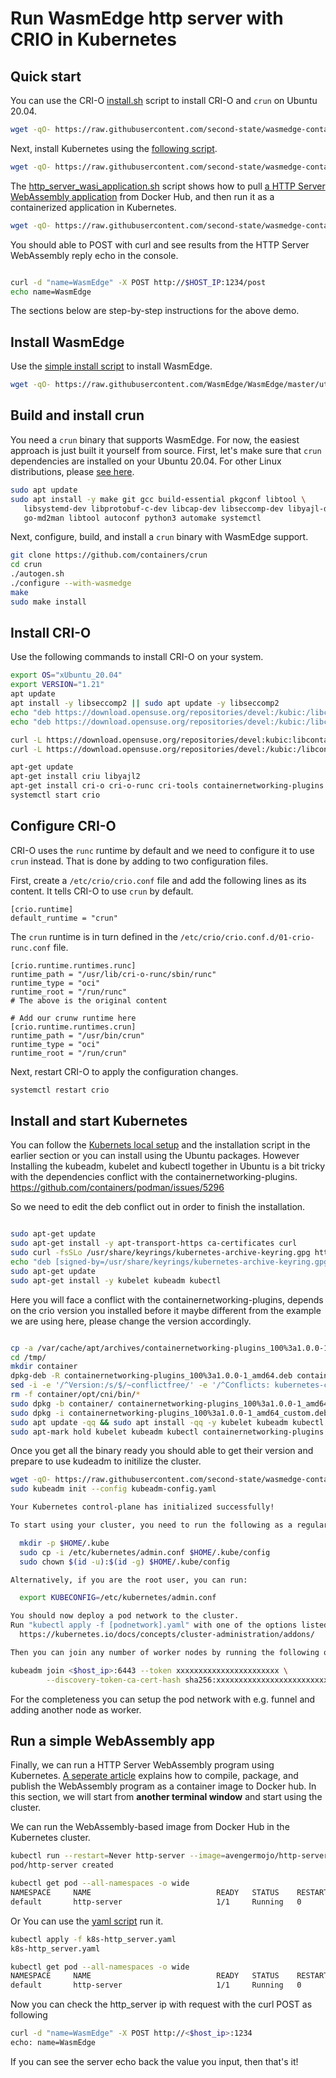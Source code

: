 # Run WasmEdge http server with CRIO in Kubernetes

## Quick start

You can use the CRI-O [install.sh](../crio/install.sh) script to install CRI-O and `crun` on Ubuntu 20.04.

```bash
wget -qO- https://raw.githubusercontent.com/second-state/wasmedge-containers-examples/main/crio/install.sh | bash
```

Next, install Kubernetes using the [following script](install.sh).

```bash
wget -qO- https://raw.githubusercontent.com/second-state/wasmedge-containers-examples/main/kubernetes/install.sh | bash
``` 

The [http_server_wasi_application.sh](http_server_wasi_application.sh) script shows how to pull [a HTTP Server WebAssembly application](../http_server_wasi_app.md) from Docker Hub, and then run it as a containerized application in Kubernetes.

```bash
wget -qO- https://raw.githubusercontent.com/second-state/wasmedge-containers-examples/main/kubernetes/http_server_wasi_application.sh | bash
```

You should able to POST with curl and see results from the HTTP Server WebAssembly reply echo in the console. 

```bash

curl -d "name=WasmEdge" -X POST http://$HOST_IP:1234/post
echo name=WasmEdge

```

The sections below are step-by-step instructions for the above demo.

## Install WasmEdge

Use the [simple install script](https://github.com/WasmEdge/WasmEdge/blob/master/docs/install.md) to install WasmEdge.

```bash
wget -qO- https://raw.githubusercontent.com/WasmEdge/WasmEdge/master/utils/install.sh | bash -s -- -p /usr/local
```

## Build and install crun

You need a `crun` binary that supports WasmEdge. For now, the easiest approach is just built it yourself from source. First, let's make sure that `crun` dependencies are installed on your Ubuntu 20.04.
For other Linux distributions, please [see here](https://github.com/containers/crun#readme).

```bash
sudo apt update
sudo apt install -y make git gcc build-essential pkgconf libtool \
   libsystemd-dev libprotobuf-c-dev libcap-dev libseccomp-dev libyajl-dev \
   go-md2man libtool autoconf python3 automake systemctl
```

Next, configure, build, and install a `crun` binary with WasmEdge support.

```bash
git clone https://github.com/containers/crun
cd crun
./autogen.sh
./configure --with-wasmedge
make
sudo make install
```

## Install CRI-O

Use the following commands to install CRI-O on your system.

```bash
export OS="xUbuntu_20.04"
export VERSION="1.21"
apt update
apt install -y libseccomp2 || sudo apt update -y libseccomp2
echo "deb https://download.opensuse.org/repositories/devel:/kubic:/libcontainers:/stable/$OS/ /" > /etc/apt/sources.list.d/devel:kubic:libcontainers:stable.list
echo "deb https://download.opensuse.org/repositories/devel:/kubic:/libcontainers:/stable:/cri-o:/$VERSION/$OS/ /" > /etc/apt/sources.list.d/devel:kubic:libcontainers:stable:cri-o:$VERSION.list

curl -L https://download.opensuse.org/repositories/devel:kubic:libcontainers:stable:cri-o:$VERSION/$OS/Release.key | apt-key add -
curl -L https://download.opensuse.org/repositories/devel:/kubic:/libcontainers:/stable/$OS/Release.key | apt-key add -

apt-get update
apt-get install criu libyajl2
apt-get install cri-o cri-o-runc cri-tools containernetworking-plugins
systemctl start crio
```

## Configure CRI-O

CRI-O uses the `runc` runtime by default and we need to configure it to use `crun` instead.
That is done by adding to two configuration files.

First, create a `/etc/crio/crio.conf` file and add the following lines as its content. It tells CRI-O to use `crun` by default.

```
[crio.runtime]
default_runtime = "crun"
```

The `crun` runtime is in turn defined in the `/etc/crio/crio.conf.d/01-crio-runc.conf` file.

```
[crio.runtime.runtimes.runc]
runtime_path = "/usr/lib/cri-o-runc/sbin/runc"
runtime_type = "oci"
runtime_root = "/run/runc"
# The above is the original content

# Add our crunw runtime here
[crio.runtime.runtimes.crun]
runtime_path = "/usr/bin/crun"
runtime_type = "oci"
runtime_root = "/run/crun"
```

Next, restart CRI-O to apply the configuration changes.

```bash
systemctl restart crio
```

## Install and start Kubernetes

You can follow the [Kubernets local setup](../README.md) and the installation script in the earlier section or you can install using
the Ubuntu packages. However Installing the kubeadm, kubelet and kubectl together
in Ubuntu is a bit tricky with the dependencies conflict with the containernetworking-plugins.
https://github.com/containers/podman/issues/5296

So we need to edit the deb conflict out in order to finish the installation.

```bash

sudo apt-get update
sudo apt-get install -y apt-transport-https ca-certificates curl
sudo curl -fsSLo /usr/share/keyrings/kubernetes-archive-keyring.gpg https://packages.cloud.google.com/apt/doc/apt-key.gpg
echo "deb [signed-by=/usr/share/keyrings/kubernetes-archive-keyring.gpg] https://apt.kubernetes.io/ kubernetes-xenial main" | sudo tee /etc/apt/sources.list.d/kubernetes.list
sudo apt-get update
sudo apt-get install -y kubelet kubeadm kubectl

```

Here you will face a conflict with the containernetworking-plugins, depends on
the crio version you installed before it maybe different from the example we are
using here, please change the version accordingly.
```bash

cp -a /var/cache/apt/archives/containernetworking-plugins_100%3a1.0.0-1_amd64.deb /tmp/
cd /tmp/
mkdir container
dpkg-deb -R containernetworking-plugins_100%3a1.0.0-1_amd64.deb container/
sed -i -e '/^Version:/s/$/~conflictfree/' -e '/^Conflicts: kubernetes-cni/d' container/DEBIAN/control
rm -f container/opt/cni/bin/*
sudo dpkg -b container/ containernetworking-plugins_100%3a1.0.0-1_amd64_custom.deb
sudo dpkg -i containernetworking-plugins_100%3a1.0.0-1_amd64_custom.deb
sudo apt update -qq && sudo apt install -qq -y kubelet kubeadm kubectl
sudo apt-mark hold kubelet kubeadm kubectl containernetworking-plugins

```


Once you get all the binary ready you should able to get their version and prepare
to use kudeadm to initilize the cluster.


```bash
wget -qO- https://raw.githubusercontent.com/second-state/wasmedge-containers-examples/main/kubernetes/http_server/kubeadm-config.yaml | bash
sudo kubeadm init --config kubeadm-config.yaml

Your Kubernetes control-plane has initialized successfully!

To start using your cluster, you need to run the following as a regular user:

  mkdir -p $HOME/.kube
  sudo cp -i /etc/kubernetes/admin.conf $HOME/.kube/config
  sudo chown $(id -u):$(id -g) $HOME/.kube/config

Alternatively, if you are the root user, you can run:

  export KUBECONFIG=/etc/kubernetes/admin.conf

You should now deploy a pod network to the cluster.
Run "kubectl apply -f [podnetwork].yaml" with one of the options listed at:
  https://kubernetes.io/docs/concepts/cluster-administration/addons/

Then you can join any number of worker nodes by running the following on each as root:

kubeadm join <$host_ip>:6443 --token xxxxxxxxxxxxxxxxxxxxxxx \
        --discovery-token-ca-cert-hash sha256:xxxxxxxxxxxxxxxxxxxxxxxxxxxxxxxxxxxxxxxxxxxxxxxxxxxxxxxxxxxxxxxx
```

For the completeness you can setup the pod network with e.g. funnel and adding
another node as worker.

## Run a simple WebAssembly app

Finally, we can run a HTTP Server WebAssembly program using Kubernetes.
[A seperate article](../http_server_wasi_app.md) explains how to compile, package, and publish the WebAssembly
program as a container image to Docker hub.
In this section, we will start from **another terminal window** and start using the cluster.


We can run the WebAssembly-based image from Docker Hub in the Kubernetes cluster.

```bash
kubectl run --restart=Never http-server --image=avengermojo/http-server:with-wasm-annotation --annotations="module.wasm.image/variant=compat" --overrides='{"kind":"Pod", "apiVersion":"v1", "spec": {"hostNetwork": true}}'
pod/http-server created

kubectl get pod --all-namespaces -o wide
NAMESPACE     NAME                            READY   STATUS    RESTARTS   AGE    IP           NODE    NOMINATED NODE   READINESS GATES
default       http-server                     1/1     Running   0          3s     <$host_ip>   k8s-1   <none>           <none>

```

Or You can use the [yaml script](./k8s-http_server.yaml) run it.

```bash
kubectl apply -f k8s-http_server.yaml
k8s-http_server.yaml

kubectl get pod --all-namespaces -o wide
NAMESPACE     NAME                            READY   STATUS    RESTARTS   AGE    IP           NODE    NOMINATED NODE   READINESS GATES
default       http-server                     1/1     Running   0          3s     <$host_ip>   k8s-1   <none>           <none>

```
Now you can check the http_server ip with request with the curl POST as following


```bash
curl -d "name=WasmEdge" -X POST http://<$host_ip>:1234
echo: name=WasmEdge

```

If you can see the server echo back the value you input, then that's it!
